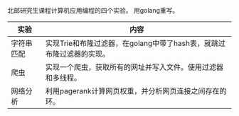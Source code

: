 北邮研究生课程计算机应用编程的四个实验。
用golang重写。


实验|内容
---|---
字符串匹配|实现Trie和布隆过滤器，在golang中带了hash表，就跳过布隆过滤器的实现。
爬虫|实现一个爬虫，获取所有的网址并写入文件。使用过滤器和多线程。
网络分析|利用pagerank计算网页权重，并分析网页连接之间存在的环。